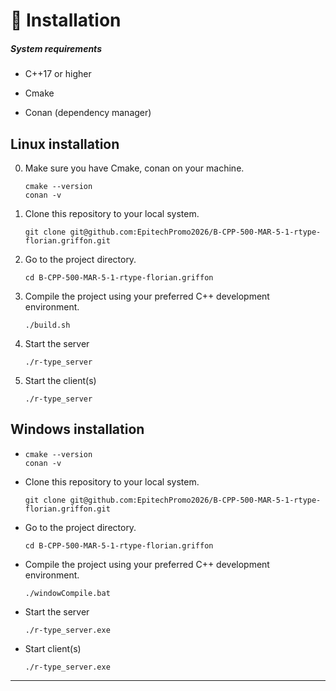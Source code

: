 # :wrench: Installation

##### System requirements

- C++17 or higher

- Cmake

- Conan (dependency manager)

## Linux installation

0. Make sure you have Cmake, conan on your machine.
   
   ```
   cmake --version
   conan -v
   ```

1. Clone this repository to your local system.
   
   ```
   git clone git@github.com:EpitechPromo2026/B-CPP-500-MAR-5-1-rtype-florian.griffon.git
   ```

2. Go to the project directory.
   
   ```
   cd B-CPP-500-MAR-5-1-rtype-florian.griffon
   ```

3. Compile the project using your preferred C++ development environment.
   
   ```
   ./build.sh
   ```

4. Start the server
   
   ```
   ./r-type_server
   ```

5. Start the client(s)
   
   ```
   ./r-type_server
   ```

## Windows installation

- ```
  cmake --version
  conan -v
  ```

- Clone this repository to your local system.
  
  ```
  git clone git@github.com:EpitechPromo2026/B-CPP-500-MAR-5-1-rtype-florian.griffon.git
  ```

- Go to the project directory.
  
  ```
  cd B-CPP-500-MAR-5-1-rtype-florian.griffon
  ```

- Compile the project using your preferred C++ development environment.
  
  ```
  ./windowCompile.bat
  ```

- Start the server
  
  ```
  ./r-type_server.exe
  ```

- Start client(s)
  
  ```
  ./r-type_server.exe
  ```

---
